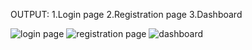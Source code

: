 OUTPUT:
1.Login page
2.Registration page
3.Dashboard

![login page](https://user-images.githubusercontent.com/101400227/202498809-f3ef9fc6-b731-44fe-8978-5cdc676ab9e7.png)
![registration page](https://user-images.githubusercontent.com/101400227/202498983-4df33623-1982-4c1b-a8fa-d1e58e811d7d.png)
![dashboard](https://user-images.githubusercontent.com/101400227/202506452-65df516a-1e85-4b67-a276-2150cb0e3575.png)
